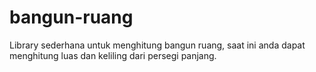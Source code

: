 # bangun-ruang

Library sederhana untuk menghitung bangun ruang, saat ini anda dapat menghitung luas dan keliling dari persegi panjang.